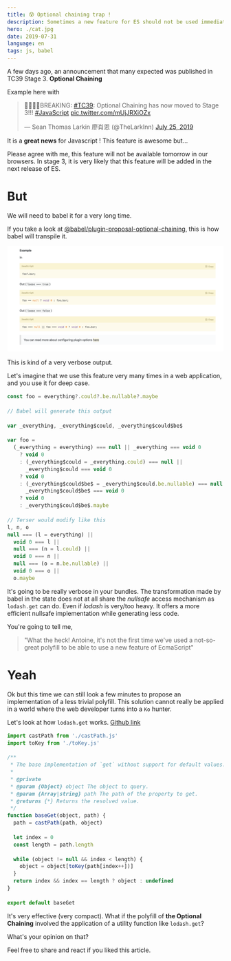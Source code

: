 ```yaml
---
title: 😰 Optional chaining trap !
description: Sometimes a new feature for ES should not be used immediately. Polyfill can sometimes be very heavy.
hero: ./cat.jpg
date: 2019-07-31
language: en
tags: js, babel
---
```


A few days ago, an announcement that many expected was published in TC39 Stage 3. **Optional Chaining**

Example here with

<blockquote class="twitter-tweet"><p lang="en" dir="ltr">🎉🎉🎉🎉BREAKING: <a href="https://twitter.com/hashtag/TC39?src=hash&amp;ref_src=twsrc%5Etfw">#TC39</a>: Optional Chaining has now moved to Stage 3!!! <a href="https://twitter.com/hashtag/JavaScript?src=hash&amp;ref_src=twsrc%5Etfw">#JavaScript</a> <a href="https://t.co/mUjJRXiOZx">pic.twitter.com/mUjJRXiOZx</a></p>&mdash; Sean Thomas Larkin 廖肖恩 (@TheLarkInn) <a href="https://twitter.com/TheLarkInn/status/1154456929898385408?ref_src=twsrc%5Etfw">July 25, 2019</a></blockquote> <script async src="https://platform.twitter.com/widgets.js" charset="utf-8"></script>

It is a **great news** for Javascript ! This feature is awesome but...

Please agree with me, this feature will not be available tomorrow in our browsers. In stage 3, it is very likely that this feature will be added in the next release of ES.

# But

We will need to babel it for a very long time.

If you take a look at [@babel/plugin-proposal-optional-chaining](https://babeljs.io/docs/en/babel-plugin-proposal-optional-chaining), this is how babel will transpile it.

![babel transpile example](./babel-doc.png)

This is kind of a very verbose output.

Let's imagine that we use this feature very many times in a web application, and you use it for deep case.

```js
const foo = everything?.could?.be.nullable?.maybe

// Babel will generate this output

var _everything, _everything$could, _everything$could$be$

var foo =
  (_everything = everything) === null || _everything === void 0
    ? void 0
    : (_everything$could = _everything.could) === null ||
      _everything$could === void 0
    ? void 0
    : (_everything$could$be$ = _everything$could.be.nullable) === null ||
      _everything$could$be$ === void 0
    ? void 0
    : _everything$could$be$.maybe

// Terser would modify like this
l, n, o
null === (l = everything) ||
  void 0 === l ||
  null === (n = l.could) ||
  void 0 === n ||
  null === (o = n.be.nullable) ||
  void 0 === o ||
  o.maybe
```

It's going to be really verbose in your bundles. The transformation made by babel in the state does not at all share the _nullsafe_ access mechanism as `lodash.get` can do. Even if _lodash_ is very/too heavy. It offers a more efficient nullsafe implementation while generating less code.

You're going to tell me,

> "What the heck! Antoine, it's not the first time we've used a not-so-great polyfill to be able to use a new feature of EcmaScript"

# Yeah

Ok but this time we can still look a few minutes to propose an implementation of a less trivial polyfill. This solution cannot really be applied in a world where the web developer turns into a `Ko` hunter.

Let's look at how `lodash.get` works. [Github link](https://github.com/lodash/lodash/blob/master/.internal/baseGet.js)

```js
import castPath from './castPath.js'
import toKey from './toKey.js'

/**
 * The base implementation of `get` without support for default values.
 *
 * @private
 * @param {Object} object The object to query.
 * @param {Array|string} path The path of the property to get.
 * @returns {*} Returns the resolved value.
 */
function baseGet(object, path) {
  path = castPath(path, object)

  let index = 0
  const length = path.length

  while (object != null && index < length) {
    object = object[toKey(path[index++])]
  }
  return index && index == length ? object : undefined
}

export default baseGet
```

It's very effective (very compact). What if the polyfill of **the Optional Chaining** involved the application of a utility function like `lodash.get`?

What's your opinion on that?

Feel free to share and react if you liked this article.
